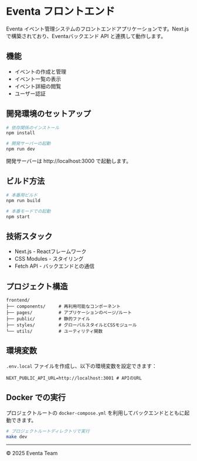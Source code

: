 # Eventa フロントエンド

Eventa イベント管理システムのフロントエンドアプリケーションです。Next.jsで構築されており、Eventaバックエンド API と連携して動作します。

## 機能

- イベントの作成と管理
- イベント一覧の表示
- イベント詳細の閲覧
- ユーザー認証

## 開発環境のセットアップ

```bash
# 依存関係のインストール
npm install

# 開発サーバーの起動
npm run dev
```

開発サーバーは http://localhost:3000 で起動します。

## ビルド方法

```bash
# 本番用ビルド
npm run build

# 本番モードでの起動
npm start
```

## 技術スタック

- Next.js - Reactフレームワーク
- CSS Modules - スタイリング
- Fetch API - バックエンドとの通信

## プロジェクト構造

```
frontend/
├── components/     # 再利用可能なコンポーネント
├── pages/          # アプリケーションのページ/ルート
├── public/         # 静的ファイル
├── styles/         # グローバルスタイルとCSSモジュール
└── utils/          # ユーティリティ関数
```

## 環境変数

`.env.local` ファイルを作成し、以下の環境変数を設定できます：

```
NEXT_PUBLIC_API_URL=http://localhost:3001 # APIのURL
```

## Docker での実行

プロジェクトルートの `docker-compose.yml` を利用してバックエンドとともに起動できます。

```bash
# プロジェクトルートディレクトリで実行
make dev
```

---

© 2025 Eventa Team 
